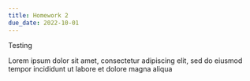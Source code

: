 ```yaml
---
title: Homework 2
due_date: 2022-10-01
---
```


Testing

Lorem ipsum dolor sit amet, consectetur adipiscing elit, sed do eiusmod tempor incididunt ut labore et dolore magna aliqua
